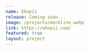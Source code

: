 ```yaml
---
name: Ekopii
release: Coming soon...
image: /projects/mockline.webp
link: https://ekopii.com/
featured: true
layout: project
---
```

